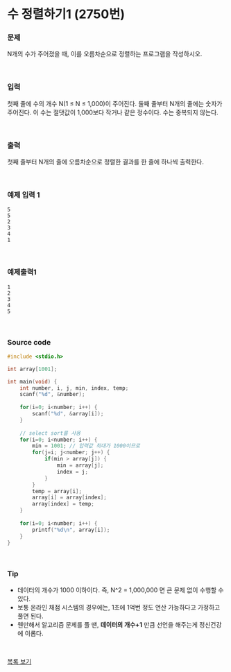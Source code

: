 # 수 정렬하기1 (2750번)

### 문제

N개의 수가 주어졌을 때, 이를 오름차순으로 정렬하는 프로그램을 작성하시오.

<br/>

### 입력

첫째 줄에 수의 개수 N(1 ≤ N ≤ 1,000)이 주어진다. 둘째 줄부터 N개의 줄에는 숫자가 주어진다. 이 수는 절댓값이 1,000보다 작거나 같은 정수이다. 수는 중복되지 않는다.

<br/>

### 출력

첫째 줄부터 N개의 줄에 오름차순으로 정렬한 결과를 한 줄에 하나씩 출력한다.

<br/>

### 예제 입력 1

```
5
5
2
3
4
1
```

<br/>

### 예제출력1

```
1
2
3
4
5
```

<br/>

### Source code

```c
#include <stdio.h>

int array[1001];  

int main(void) {
	int number, i, j, min, index, temp;
	scanf("%d", &number);
	
	for(i=0; i<number; i++) {
		scanf("%d", &array[i]);
	}
	
    // select sort를 사용
	for(i=0; i<number; i++) {
		min = 1001;	// 입력값 최대가 1000이므로 
		for(j=i; j<number; j++) {
			if(min > array[j]) {
				min = array[j];
				index = j;
			}
		}
		temp = array[i];
		array[i] = array[index];
		array[index] = temp;
	}
	
	for(i=0; i<number; i++) {
		printf("%d\n", array[i]);
	}
}
```

<br/>

### Tip

- 데이터의 개수가 1000 이하이다. 즉, N^2 = 1,000,000 면 큰 문제 없이 수행할 수 있다.
- 보통 온라인 채점 시스템의 경우에는, 1초에 1억번 정도 연산 가능하다고 가정하고 풀면 된다.
- 웬만해서 알고리즘 문제를 풀 땐,  **데이터의 개수+1** 만큼 선언을 해주는게 정신건강에 이롭다.

<br/>

[목록 보기](../../../README.md)